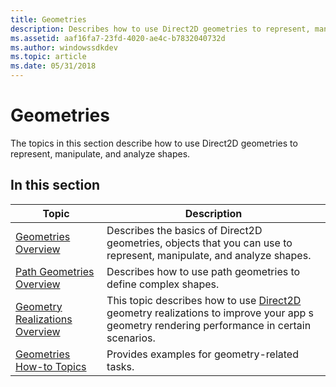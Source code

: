 ```yaml
---
title: Geometries
description: Describes how to use Direct2D geometries to represent, manipulate, and analyze shapes.
ms.assetid: aaf16fa7-23fd-4020-ae4c-b7832040732d
ms.author: windowssdkdev
ms.topic: article
ms.date: 05/31/2018
---
```


# Geometries

The topics in this section describe how to use Direct2D geometries to represent, manipulate, and analyze shapes.

## In this section



| Topic                                                                           | Description                                                                                                                                                                  |
|---------------------------------------------------------------------------------|------------------------------------------------------------------------------------------------------------------------------------------------------------------------------|
| [Geometries Overview](direct2d-geometries-overview.md)<br/>              | Describes the basics of Direct2D geometries, objects that you can use to represent, manipulate, and analyze shapes.<br/>                                               |
| [Path Geometries Overview](path-geometries-overview.md)<br/>             | Describes how to use path geometries to define complex shapes.<br/>                                                                                                    |
| [Geometry Realizations Overview](geometry-realizations-overview.md)<br/> | This topic describes how to use [Direct2D](direct2d-portal.md) geometry realizations to improve your app s geometry rendering performance in certain scenarios. <br/> |
| [Geometries How-to Topics](geometries-how-to-topics.md)<br/>             | Provides examples for geometry-related tasks.<br/>                                                                                                                     |



 

 

 






